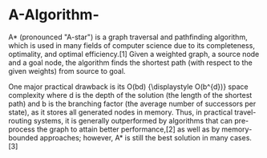 # A-Algorithm-
A* (pronounced "A-star") is a graph traversal and pathfinding algorithm, which is used in many fields of computer science due to its completeness, optimality, and optimal efficiency.[1] Given a weighted graph, a source node and a goal node, the algorithm finds the shortest path (with respect to the given weights) from source to goal.

One major practical drawback is its 
O(bd)
{\displaystyle O(b^{d})} space complexity where d is the depth of the solution (the length of the shortest path) and b is the branching factor (the average number of successors per state), as it stores all generated nodes in memory. Thus, in practical travel-routing systems, it is generally outperformed by algorithms that can pre-process the graph to attain better performance,[2] as well as by memory-bounded approaches; however, A* is still the best solution in many cases.[3]
